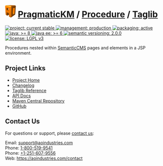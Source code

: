 # [<img src="ao-logo.png" alt="AO Logo" width="35" height="40">](https://github.com/aoindustries) [PragmaticKM](https://github.com/aoindustries/pragmatickm) / [Procedure](https://github.com/aoindustries/pragmatickm-procedure) / [Taglib](https://github.com/aoindustries/pragmatickm-procedure-taglib)
<p>
	<a href="https://aoindustries.com/life-cycle#project-current-stable">
		<img src="https://pragmatickm.com/ao-badges/project-current-stable.svg" alt="project: current stable" />
	</a>
	<a href="https://aoindustries.com/life-cycle#management-production">
		<img src="https://pragmatickm.com/ao-badges/management-production.svg" alt="management: production" />
	</a>
	<a href="https://aoindustries.com/life-cycle#packaging-active">
		<img src="https://pragmatickm.com/ao-badges/packaging-active.svg" alt="packaging: active" />
	</a>
	<br />
	<a href="https://docs.oracle.com/javase/8/docs/api/">
		<img src="https://pragmatickm.com/ao-badges/java-8.svg" alt="java: &gt;= 8" />
	</a>
	<a href="https://docs.oracle.com/javaee/6/api/">
		<img src="https://pragmatickm.com/ao-badges/javaee-6.svg" alt="java ee: &gt;= 6" />
	</a>
	<a href="http://semver.org/spec/v2.0.0.html">
		<img src="https://pragmatickm.com/ao-badges/semver-2.0.0.svg" alt="semantic versioning: 2.0.0" />
	</a>
	<a href="https://www.gnu.org/licenses/lgpl-3.0">
		<img src="https://pragmatickm.com/ao-badges/license-lgpl-3.0.svg" alt="license: LGPL v3" />
	</a>
</p>

Procedures nested within [SemanticCMS](https://github.com/aoindustries/semanticcms) pages and elements in a JSP environment.

## Project Links
* [Project Home](https://pragmatickm.com/procedure/taglib/)
* [Changelog](https://pragmatickm.com/procedure/taglib/changelog)
* [Taglib Reference](https://pragmatickm.com/procedure/taglib/pragmatickm-procedure.tld/)
* [API Docs](https://pragmatickm.com/procedure/taglib/apidocs/)
* [Maven Central Repository](https://search.maven.org/#search%7Cgav%7C1%7Cg:%22com.pragmatickm%22%20AND%20a:%22pragmatickm-procedure-taglib%22)
* [GitHub](https://github.com/aoindustries/pragmatickm-procedure-taglib)

## Contact Us
For questions or support, please [contact us](https://aoindustries.com/contact):

Email: [support@aoindustries.com](mailto:support@aoindustries.com)  
Phone: [1-800-519-9541](tel:1-800-519-9541)  
Phone: [+1-251-607-9556](tel:+1-251-607-9556)  
Web: https://aoindustries.com/contact

